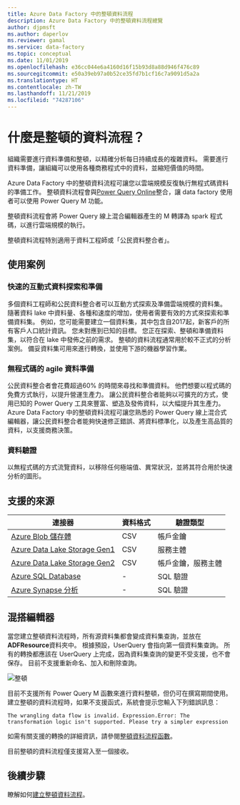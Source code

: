 ```yaml
---
title: Azure Data Factory 中的整頓資料流程
description: Azure Data Factory 中的整頓資料流程總覽
author: djpmsft
ms.author: daperlov
ms.reviewer: gamal
ms.service: data-factory
ms.topic: conceptual
ms.date: 11/01/2019
ms.openlocfilehash: e36cc044e6a4160d16f15b93d8a88d946f476c89
ms.sourcegitcommit: e50a39eb97a0b52ce35fd7b1cf16c7a9091d5a2a
ms.translationtype: HT
ms.contentlocale: zh-TW
ms.lasthandoff: 11/21/2019
ms.locfileid: "74287106"
---
```

# <a name="what-are-wrangling-data-flows"></a>什麼是整頓的資料流程？

組織需要進行資料準備和整頓，以精確分析每日持續成長的複雜資料。 需要進行資料準備，讓組織可以使用各種商務程式中的資料，並縮短價值的時間。

Azure Data Factory 中的整頓資料流程可讓您以雲端規模反復執行無程式碼資料的準備工作。 整頓資料流程會與[Power Query Online](https://docs.microsoft.com/power-query/)整合，讓 data factory 使用者可以使用 Power Query M 功能。

整頓資料流程會將 Power Query 線上混合編輯器產生的 M 轉譯為 spark 程式碼，以進行雲端規模的執行。

整頓資料流程特別適用于資料工程師或「公民資料整合者」。

## <a name="use-cases"></a>使用案例

### <a name="fast-interactive-data-exploration-and-preparation"></a>快速的互動式資料探索和準備

多個資料工程師和公民資料整合者可以互動方式探索及準備雲端規模的資料集。 隨著資料 lake 中資料量、各種和速度的增加，使用者需要有效的方式來探索和準備資料集。 例如，您可能需要建立一個資料集，其中包含自2017起，新客戶的所有客戶人口統計資訊。 您未對應到已知的目標。 您正在探索、整頓和準備資料集，以符合在 lake 中發佈之前的需求。 整頓的資料流程通常用於較不正式的分析案例。 備妥資料集可用來進行轉換，並使用下游的機器學習作業。

### <a name="code-free-agile-data-preparation"></a>無程式碼的 agile 資料準備

公民資料整合者會花費超過60% 的時間來尋找和準備資料。 他們想要以程式碼的免費方式執行，以提升營運生產力。 讓公民資料整合者能夠以可擴充的方式，使用已知的 Power Query 工具來豐富、塑造及發佈資料，以大幅提升其生產力。 Azure Data Factory 中的整頓資料流程可讓您熟悉的 Power Query 線上混合式編輯器，讓公民資料整合者能夠快速修正錯誤、將資料標準化，以及產生高品質的資料，以支援商務決策。

### <a name="data-validation"></a>資料驗證

以無程式碼的方式流覽資料，以移除任何極端值、異常狀況，並將其符合用於快速分析的圖形。

## <a name="supported-sources"></a>支援的來源

| 連接器 | 資料格式 | 驗證類型 |
| -- | -- | --|
| [Azure Blob 儲存體](connector-azure-blob-storage.md) | CSV | 帳戶金鑰 |
| [Azure Data Lake Storage Gen1](connector-azure-data-lake-store.md) | CSV | 服務主體 |
| [Azure Data Lake Storage Gen2](connector-azure-data-lake-storage.md) | CSV | 帳戶金鑰，服務主體 |
| [Azure SQL Database](connector-azure-sql-database.md) | - | SQL 驗證 |
| [Azure Synapse 分析](connector-azure-sql-data-warehouse.md) | - | SQL 驗證 |

## <a name="the-mashup-editor"></a>混搭編輯器

當您建立整頓資料流程時，所有源資料集都會變成資料集查詢，並放在**ADFResource**資料夾中。 根據預設，UserQuery 會指向第一個資料集查詢。 所有的轉換都應該在 UserQuery 上完成，因為資料集查詢的變更不受支援，也不會保存。 目前不支援重新命名、加入和刪除查詢。

![整頓](media/wrangling-data-flow/editor.png)

目前不支援所有 Power Query M 函數來進行資料整頓，但仍可在撰寫期間使用。 建立整頓的資料流程時，如果不支援函式，系統會提示您輸入下列錯誤訊息：

`The wrangling data flow is invalid. Expression.Error: The transformation logic isn't supported. Please try a simpler expression`

如需有關支援的轉換的詳細資訊，請參閱[整頓資料流程函數](wrangling-data-flow-functions.md)。

目前整頓的資料流程僅支援寫入至一個接收。

## <a name="next-steps"></a>後續步驟

瞭解如何[建立整頓資料流程](wrangling-data-flow-tutorial.md)。